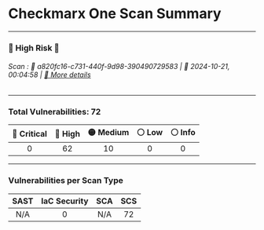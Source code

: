 

  

# Checkmarx One Scan Summary
***

### 🔴 High Risk 🔴
######  Scan : 💾 a820fc16-c731-440f-9d98-390490729583     |   📅 2024-10-21, 00:04:58    |  [🔗 More details](https://ast-master-components.dev.cxast.net/projects/d84f5208-0e65-400a-8816-28d8925ac582/scans?id=a820fc16-c731-440f-9d98-390490729583&branch=main)
***



### Total Vulnerabilities: 72

|🔴 Critical |🔴 High |🟡 Medium |⚪ Low |⚪ Info |
|:----------:|:----------:|:------------:|:---------:|:----------:|
| 0 | 62 | 10 | 0 | 0 |
***

### Vulnerabilities per Scan Type

| SAST | IaC Security | SCA | SCS |
|:----------:|:----------:|:---------:| :----------:|
| N/A | 0 | N/A | 72 |  


